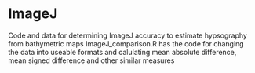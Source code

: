 # ImageJ
Code and data for determining ImageJ accuracy to estimate hypsography from bathymetric maps
ImageJ_comparison.R has the code for changing the data into useable formats and calulating mean absolute difference, mean signed difference and other similar measures
